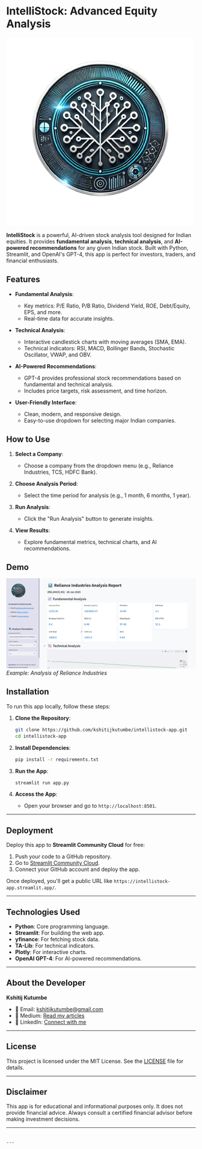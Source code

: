 

# IntelliStock: Advanced Equity Analysis

![Logo](./logo.png)

**IntelliStock** is a powerful, AI-driven stock analysis tool designed for Indian equities. It provides **fundamental analysis**, **technical analysis**, and **AI-powered recommendations** for any given Indian stock. Built with Python, Streamlit, and OpenAI's GPT-4, this app is perfect for investors, traders, and financial enthusiasts.



## Features

- **Fundamental Analysis**:
  - Key metrics: P/E Ratio, P/B Ratio, Dividend Yield, ROE, Debt/Equity, EPS, and more.
  - Real-time data for accurate insights.

- **Technical Analysis**:
  - Interactive candlestick charts with moving averages (SMA, EMA).
  - Technical indicators: RSI, MACD, Bollinger Bands, Stochastic Oscillator, VWAP, and OBV.

- **AI-Powered Recommendations**:
  - GPT-4 provides professional stock recommendations based on fundamental and technical analysis.
  - Includes price targets, risk assessment, and time horizon.

- **User-Friendly Interface**:
  - Clean, modern, and responsive design.
  - Easy-to-use dropdown for selecting major Indian companies.



## How to Use

1. **Select a Company**:
   - Choose a company from the dropdown menu (e.g., Reliance Industries, TCS, HDFC Bank).

2. **Choose Analysis Period**:
   - Select the time period for analysis (e.g., 1 month, 6 months, 1 year).

3. **Run Analysis**:
   - Click the "Run Analysis" button to generate insights.

4. **View Results**:
   - Explore fundamental metrics, technical charts, and AI recommendations.



## Demo

![App Screenshot](./screenshot.png)  
*Example: Analysis of Reliance Industries*



## Installation

To run this app locally, follow these steps:

1. **Clone the Repository**:
   ```bash
   git clone https://github.com/kshitijkutumbe/intellistock-app.git
   cd intellistock-app
   ```

2. **Install Dependencies**:
   ```bash
   pip install -r requirements.txt
   ```

3. **Run the App**:
   ```bash
   streamlit run app.py
   ```

4. **Access the App**:
   - Open your browser and go to `http://localhost:8501`.

---

## Deployment

Deploy this app to **Streamlit Community Cloud** for free:

1. Push your code to a GitHub repository.
2. Go to [Streamlit Community Cloud](https://share.streamlit.io/).
3. Connect your GitHub account and deploy the app.

Once deployed, you'll get a public URL like `https://intellistock-app.streamlit.app/`.

---

## Technologies Used

- **Python**: Core programming language.
- **Streamlit**: For building the web app.
- **yfinance**: For fetching stock data.
- **TA-Lib**: For technical indicators.
- **Plotly**: For interactive charts.
- **OpenAI GPT-4**: For AI-powered recommendations.

---

## About the Developer

**Kshitij Kutumbe**  
- 📧 Email: [kshitijkutumbe@gmail.com](mailto:kshitijkutumbe@gmail.com)  
- 📝 Medium: [Read my articles](https://kshitijkutumbe.medium.com/)  
- 🔗 LinkedIn: [Connect with me](https://www.linkedin.com/in/kshitijkutumbe/)  

---

## License

This project is licensed under the MIT License. See the [LICENSE](LICENSE) file for details.

---

## Disclaimer

This app is for educational and informational purposes only. It does not provide financial advice. Always consult a certified financial advisor before making investment decisions.

---
```

---



